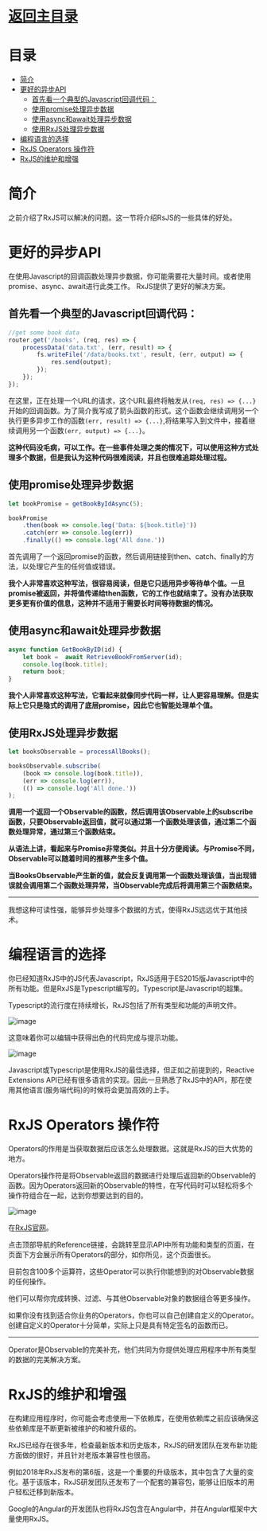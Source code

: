 # [返回主目录](../Readme.md)<!-- omit in toc --> 

# 目录 <!-- omit in toc --> 
- [简介](#%e7%ae%80%e4%bb%8b)
- [更好的异步API](#%e6%9b%b4%e5%a5%bd%e7%9a%84%e5%bc%82%e6%ad%a5api)
  - [首先看一个典型的Javascript回调代码：](#%e9%a6%96%e5%85%88%e7%9c%8b%e4%b8%80%e4%b8%aa%e5%85%b8%e5%9e%8b%e7%9a%84javascript%e5%9b%9e%e8%b0%83%e4%bb%a3%e7%a0%81)
  - [使用promise处理异步数据](#%e4%bd%bf%e7%94%a8promise%e5%a4%84%e7%90%86%e5%bc%82%e6%ad%a5%e6%95%b0%e6%8d%ae)
  - [使用async和await处理异步数据](#%e4%bd%bf%e7%94%a8async%e5%92%8cawait%e5%a4%84%e7%90%86%e5%bc%82%e6%ad%a5%e6%95%b0%e6%8d%ae)
  - [使用RxJS处理异步数据](#%e4%bd%bf%e7%94%a8rxjs%e5%a4%84%e7%90%86%e5%bc%82%e6%ad%a5%e6%95%b0%e6%8d%ae)
- [编程语言的选择](#%e7%bc%96%e7%a8%8b%e8%af%ad%e8%a8%80%e7%9a%84%e9%80%89%e6%8b%a9)
- [RxJS Operators 操作符](#rxjs-operators-%e6%93%8d%e4%bd%9c%e7%ac%a6)
- [RxJS的维护和增强](#rxjs%e7%9a%84%e7%bb%b4%e6%8a%a4%e5%92%8c%e5%a2%9e%e5%bc%ba)

# 简介
之前介绍了RxJS可以解决的问题。这一节将介绍RsJS的一些具体的好处。

# 更好的异步API
在使用Javascript的回调函数处理异步数据，你可能需要花大量时间。或者使用promise、async、await进行此类工作。
RxJS提供了更好的解决方案。

## 首先看一个典型的Javascript回调代码：
```ts
//get some book data
router.get('/books', (req, res) => {
    processData('data.txt', (err, result) => {
        fs.writeFile('/data/books.txt', result, (err, output) => {
            res.send(output);
        });
    });
});
```
在这里，正在处理一个URL的请求，这个URL最终将触发从`(req, res) => {...}`开始的回调函数。为了简介我写成了箭头函数的形式。这个函数会继续调用另一个执行更多异步工作的函数`(err, result) => {...}`,将结果写入到文件中，接着继续调用另一个函数`(err, output) => {...}`。

**这种代码没毛病，可以工作。在一些事件处理之类的情况下，可以使用这种方式处理多个数据，但是我认为这种代码很难阅读，并且也很难追踪处理过程。**

## 使用promise处理异步数据

```ts
let bookPromise = getBookByIdAsync(5);

bookPromise
    .then(book => console.log('Data: ${book.title}'))
    .catch(err => console.log(err))
    .finally(() => console.log('All done.'))
```
首先调用了一个返回promise的函数，然后调用链接到then、catch、finally的方法，以处理它产生的任何值或错误。

**我个人非常喜欢这种写法，很容易阅读，但是它只适用异步等待单个值。一旦promise被返回，并将值传递给then函数，它的工作也就结束了。没有办法获取更多更有价值的信息，这种并不适用于需要长时间等待数据的情况。**

## 使用async和await处理异步数据
```ts
async function GetBookByID(id) {
    let book =  await RetrieveBookFromServer(id);
    console.log(book.title);
    return book;
}
```
**我个人非常喜欢这种写法，它看起来就像同步代码一样，让人更容易理解。但是实际上它只是隐式的调用了底层promise，因此它也智能处理单个值。**

## 使用RxJS处理异步数据

```ts
let booksObservable = processAllBooks();

booksObservable.subscribe(
    (book => console.log(book.title)),
    (err => console.log(err)),
    (() => console.log('All done.'))
);
```

**调用一个返回一个Observable的函数，然后调用该Observable上的subscribe函数，只要Observable返回值，就可以通过第一个函数处理该值，通过第二个函数处理异常，通过第三个函数结束。**

**从语法上讲，看起来与Promise非常类似。并且十分方便阅读。与Promise不同，Observable可以随着时间的推移产生多个值。**

**当BooksObservable产生新的值，就会反复调用第一个函数处理该值，当出现错误就会调用第二个函数处理异常，当Observable完成后将调用第三个函数结束。**

---

我想这种可读性强，能够异步处理多个数据的方式，使得RxJS远远优于其他技术。


# 编程语言的选择

你已经知道RxJS中的JS代表Javascript，RxJS适用于ES2015版Javascript中的所有功能。但是RxJS是Typescript编写的。Typescript是Javascript的超集。

Typescript的流行度在持续增长，RxJS包括了所有类型和功能的声明文件。

![image](image/3.1.png)

这意味着你可以编辑中获得出色的代码完成与提示功能。

![image](image/3.2.png)

Javascript或Typescript是使用RxJS的最佳选择，但正如之前提到的，Reactive Extensions API已经有很多语言的实现。因此一旦熟悉了RxJS中的API，那在使用其他语言(服务端代码)的时候将会更加高效的上手。

# RxJS Operators 操作符

Operators的作用是当获取数据后应该怎么处理数据。这就是RxJS的巨大优势的地方。

Operators操作符是将Observable返回的数据进行处理后返回新的Observable的函数。因为Operators返回新的Observable的特性，在写代码时可以轻松将多个操作符组合在一起，达到你想要达到的目的。

![image](image/3.3.gif)

在[RxJS官网](https://rxjs-dev.firebaseapp.com/)。

点击顶部导航的Reference链接，会跳转至显示API中所有功能和类型的页面，在页面下方会展示所有Operators的部分，如你所见，这个页面很长。

目前包含100多个运算符，这些Operator可以执行你能想到的对Observable数据的任何操作。

他们可以帮你完成转换、过滤、与其他Observable对象的数据组合等更多操作。

如果你没有找到适合你业务的Operators，你也可以自己创建自定义的Operator。创建自定义的Operator十分简单，实际上只是具有特定签名的函数而已。


---
Operator是Observable的完美补充，他们共同为你提供处理应用程序中所有类型的数据的完美解决方案。

# RxJS的维护和增强
在构建应用程序时，你可能会考虑使用一下依赖库，在使用依赖库之前应该确保这些依赖库是不断更新被维护的和被升级的。

RxJS已经存在很多年，检查最新版本和历史版本，RxJS的研发团队在发布新功能方面做的很好，并且针对老版本兼容性也很高。

例如2018年RxJS发布的第6版，这是一个重要的升级版本，其中包含了大量的变化。基于该版本，RxJS研发团队还发布了一个配套的兼容包，能够让旧版本的用户轻松迁移到新版本。

Google的Angular的开发团队也将RxJS包含在Angular中，并在Angular框架中大量使用RxJS。